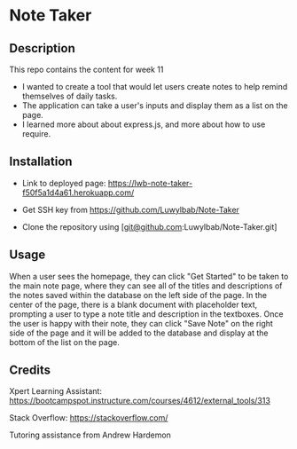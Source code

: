 # Note Taker

## Description

This repo contains the content for week 11

- I wanted to create a tool that would let users create notes to help remind themselves of daily tasks.
- The application can take a user's inputs and display them as a list on the page.
- I learned more about about express.js, and more about how to use require.

## Installation

- Link to deployed page: https://lwb-note-taker-f50f5a1d4a61.herokuapp.com/

- Get SSH key from https://github.com/Luwylbab/Note-Taker

- Clone the repository using [git@github.com:Luwylbab/Note-Taker.git]

## Usage

When a user sees the homepage, they can click "Get Started" to be taken to the main note page, where they can see all of the titles and descriptions of the notes saved within the database on the left side of the page. In the center of the page, there is a blank document with placeholder text, prompting a user to type a note title and description in the textboxes. Once the user is happy with their note, they can click "Save Note" on the right side of the page and it will be added to the database and display at the bottom of the list on the page.

## Credits

Xpert Learning Assistant: 
https://bootcampspot.instructure.com/courses/4612/external_tools/313

Stack Overflow:
https://stackoverflow.com/

Tutoring assistance from Andrew Hardemon
